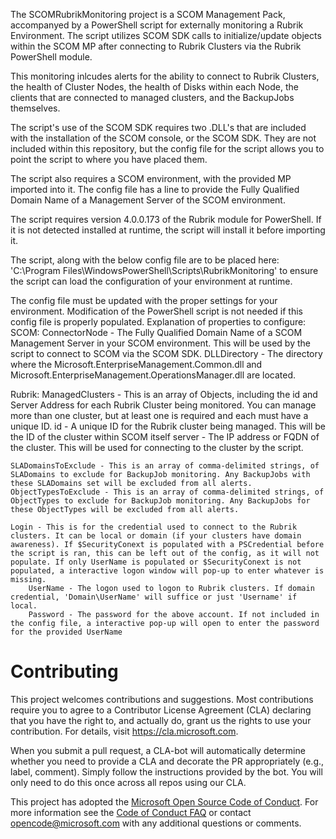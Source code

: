 The SCOMRubrikMonitoring project is a SCOM Management Pack, accompanyed by a PowerShell script for externally monitoring a Rubrik Environment. The script utilizes SCOM SDK calls to initialize/update objects within the SCOM MP after connecting to Rubrik Clusters via the Rubrik PowerShell module.

This monitoring inlcudes alerts for the ability to connect to Rubrik Clusters, the health of Cluster Nodes, the health of Disks within each Node, the clients that are connected to managed clusters, and the BackupJobs themselves.

The script's use of the SCOM SDK requires two .DLL's that are included with the installation of the SCOM console, or the SCOM SDK. They are not included within this repository, but the config file for the script allows you to point the script to where you have placed them.

The script also requires a SCOM environment, with the provided MP imported into it. The config file has a line to provide the Fully Qualified Domain Name of a Management Server of the SCOM environment.

The script requires version 4.0.0.173 of the Rubrik module for PowerShell. If it is not detected installed at runtime, the script will install it before importing it.

The script, along with the below config file are to be placed here: 'C:\Program Files\WindowsPowerShell\Scripts\RubrikMonitoring\' to ensure the script can load the configuration of your environment at runtime.

The config file must be updated with the proper settings for your environment. Modification of the PowerShell script is not needed if this config file is properly populated. Explanation of properties to configure:
SCOM:
	ConnectorNode - The Fully Qualified Domain Name of a SCOM Management Server in your SCOM environment. This will be used by the script to connect to SCOM via the SCOM SDK.
	DLLDirectory - The directory where the Microsoft.EnterpriseManagement.Common.dll and Microsoft.EnterpriseManagement.OperationsManager.dll are located.

Rubrik:
	ManagedClusters - This is an array of Objects, including the id and Server Address for each Rubrik Cluster being monitored. You can manage more than one cluster, but at least one is required and each must have a unique ID.
		id - A unique ID for the Rubrik cluster being managed. This will be the ID of the cluster within SCOM itself
		server - The IP address or FQDN of the cluster. This will be used for connecting to the cluster by the script.

	SLADomainsToExclude - This is an array of comma-delimited strings, of SLADomains to exclude for BackupJob monitoring. Any BackupJobs with these SLADomains set will be excluded from all alerts.
	ObjectTypesToExclude - This is an array of comma-delimited strings, of ObjectTypes to exclude for BackupJob monitoring. Any BackupJobs for these ObjectTypes will be excluded from all alerts.
	
	Login - This is for the credential used to connect to the Rubrik clusters. It can be local or domain (if your clusters have domain awareness). If $SecurityConext is populated with a PSCredential before the script is ran, this can be left out of the config, as it will not populate. If only UserName is populated or $SecurityConext is not populated, a interactive logon window will pop-up to enter whatever is missing.
		UserName - The logon used to logon to Rubrik clusters. If domain credential, 'Domain\UserName' will suffice or just 'Username' if local.
		Password - The password for the above account. If not included in the config file, a interactive pop-up will open to enter the password for the provided UserName

# Contributing

This project welcomes contributions and suggestions.  Most contributions require you to agree to a
Contributor License Agreement (CLA) declaring that you have the right to, and actually do, grant us
the rights to use your contribution. For details, visit https://cla.microsoft.com.

When you submit a pull request, a CLA-bot will automatically determine whether you need to provide
a CLA and decorate the PR appropriately (e.g., label, comment). Simply follow the instructions
provided by the bot. You will only need to do this once across all repos using our CLA.

This project has adopted the [Microsoft Open Source Code of Conduct](https://opensource.microsoft.com/codeofconduct/).
For more information see the [Code of Conduct FAQ](https://opensource.microsoft.com/codeofconduct/faq/) or
contact [opencode@microsoft.com](mailto:opencode@microsoft.com) with any additional questions or comments.

